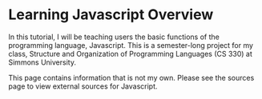 # Learning Javascript Overview

In this tutorial, I will be teaching users the basic functions of the programming language, Javascript. This is a semester-long project for my class, Structure and Organization of Programming Languages (CS 330) at Simmons University. 

This page contains information that is not my own. Please see the sources page to view external sources for Javascript. 

